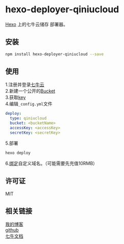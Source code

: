 # hexo-deployer-qiniucloud
[Hexo](http://hexo.io/) 上的七牛云储存 部署器。

## 安装
```bash
npm install hexo-deployer-qiniucloud --save
```

## 使用
1.注册并登录[七牛云](https://portal.qiniu.com/signup?code=3l91onw71kb4i)  
2.新建一个公开的[Bucket](https://portal.qiniu.com/bucket/create)  
3.获取[key](https://portal.qiniu.com/user/key)  
4.编辑`_config.yml`文件  
```yaml
deploy:
  type: qiniucloud
  bucket: <bucketName>
  accessKey: <accessKey>
  secretKey: <secretKey>
```
5.部署  
```bash
hexo deploy
```

6.[绑定](https://portal.qiniu.com/domain/create)自定义域名。（可能需要先充值10RMB）

## 许可证
MIT

## 相关链接
[我的博客](http://blog.crise.cn/about/hexo.html)  
[github](https://github.com/rise0chen/hexo-deployer-qiniucloud)  
[七牛文档](https://developer.qiniu.com/kodo/sdk/1289/nodejs)  
